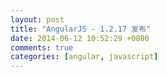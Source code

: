```yaml
---
layout: post
title: "AngularJS - 1.2.17 发布"
date: 2014-06-12 10:52:29 +0800
comments: true
categories: [angular, javascript]
---
```

